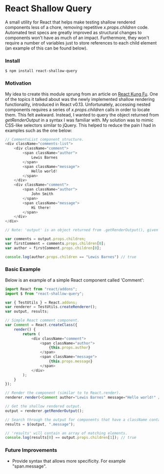 # React Shallow Query

A small utility for React that helps make testing shallow rendered components less of a chore, removing repetitive _x.props.children_ code. Automated test specs are greatly improved as structural changes to components won't have as much of an impact. Furthermore, they won't require a number of variables just to store references to each child element (an example of this can be found below).

### Install

```console
$ npm install react-shallow-query
```

### Motivation

My idea to create this module sprung from an article on [React Kung Fu](http://reactkungfu.com/2015/07/approaches-to-testing-react-components-an-overview/). One of the topics it talked about was the newly implemented shallow rendering functionality, introduced in React v0.13. Unfortunately, accessing nested components requires a series of _x.props.children_ calls in order to locate them. This felt awkward. Instead, I wanted to query the object returned from _getRenderOutput_ in a syntax I was familiar with. My solution was to mimic CSS-like selectors similar to jQuery. This helped to reduce the pain I had in examples such as the one below:

```js
// CommentsList component structure.
<div className="comments-list">
    <div className="comment">
        <span className="author">
            Lewis Barnes
        </span>
        <span className="message">
            Hello world!
        </span>
    </div>
    <div className="comment">
        <span className="author">
            John Smith
        </span>
        <span className="message">
            Hi there!
        </span>
    </div>
</div>

// Note: 'output' is an object returned from .getRenderOutput(), given the component tree above.

var comments = output.props.children;
var firstComment = comments.props.children[0];
var author = firstComment.props.children[0];

console.log(author.props.children == "Lewis Barnes") // true 
```

### Basic Example

Below is an example of a simple React component called 'Comment':

```js
import React from "react/addons";
import $ from "react-shallow-query";

var { TestUtils } = React.addons;
var renderer = TestUtils.createRenderer();
var output, results;

// Simple React comment component.
var Comment = React.createClass({
    render() {
        return (
            <div className="comment">
                <span className="author">
                    {this.props.author}
                </span>
                <span className="message">
                    {this.props.message}
                </span>
            </div>
        );
    }
});

// Render the component (similar to to React.render).
renderer.render(<Comment author="Lewis Barnes" message="Hello world!" />);

// Get the shallow rendered output.
output = renderer.getRenderOutput();

// Search through the output for components that have a className containing 'message'.
results = $(output, ".message");

// 'results' will contain an array of matching elements.
console.log(results[0] == output.props.children[1]); // true
```

### Future Improvements

- Provide syntax that allows more specificity. For example "span.message".
